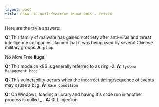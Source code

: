 ```yaml
---
layout: post
title: CSAW CTF Qualification Round 2015 - Trivia
---
```


Here are the trivia answers:

**Q:** This family of malware has gained notoriety after anti-virus and threat intelligence companies claimed that it was being used by several Chinese military groups. **A**: `plugx`

No More Free **Bugs**!

**Q:** This mode on x86 is generally referred to as ring -2. **A:** `System Management Mode`

**Q:** This vulnerability occurs when the incorrect timing/sequence of events may cause a bug. **A:** `Race Condition`

**Q:** On Windows, loading a library and having it's code run in another process is called _ . **A:** DLL Injection
